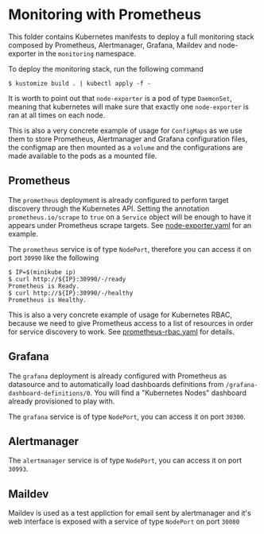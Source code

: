 # Monitoring with Prometheus

This folder contains Kubernetes manifests to deploy a full monitoring stack
composed by Prometheus, Alertmanager, Grafana, Maildev and node-exporter in the
`monitoring` namespace.

To deploy the monitoring stack, run the following command
```shell
$ kustomize build . | kubectl apply -f -
```

It is worth to point out that `node-exporter` is a pod of type `DaemonSet`,
meaning that kubernetes will make sure that exactly one `node-exporter` is ran
at all times on each node.

This is also a very concrete example of usage for `ConfigMaps` as we use them to
store Prometheus, Alertmanager and Grafana configuration files, the configmap
are then mounted as a `volume` and the configurations are made available to
the pods as a mounted file.

## Prometheus

The `prometheus` deployment is already configured to perform target discovery
through the Kubernetes API. Setting the annotation `prometheus.io/scrape` to
`true` on a `Service` object will be enough to have it appears under Prometheus
scrape targets. See [node-exporter.yaml](node-exporter.yaml) for an example.

The `prometheus` service is of type `NodePort`, therefore you can access it on
port `30990` like the following
```shell
$ IP=$(minikube ip)
$ curl http://${IP}:30990/-/ready
Prometheus is Ready.
$ curl http://${IP}:30990/-/healthy
Prometheus is Healthy.
```

This is also a very concrete example of usage for Kubernetes RBAC, because we
need to give Prometheus access to a list of resources in order for service
discovery to work. See [prometheus-rbac.yaml](prometheus-rbac.yaml) for details.

## Grafana

The `grafana` deployment is already configured with Prometheus as datasource and
to automatically load dashboards definitions from
`/grafana-dashboard-definitions/0`. You will find a "Kubernetes Nodes" dashboard
already provisioned to play with.

The `grafana` service is of type `NodePort`, you can access it on port `30300`.

## Alertmanager

The `alertmanager` service is of type `NodePort`, you can access it on port
`30993`.

## Maildev 

Maildev is used as a test appliction for email sent by alertmanager and it's web interface is exposed with a service of type `NodePort` on port `30080`
